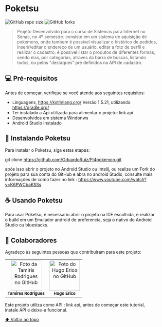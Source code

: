 # Poketsu

![GitHub repo size](https://img.shields.io/github/repo-size/OduardoRuiz/PI4pokemon?style=for-the-badge)
![GitHub forks](https://img.shields.io/github/forks/OduardoRuiz/PI4pokemon?style=for-the-badge)



> Projeto Desenvolvido para o curso de Sistemas para Internet no Senac, no 4º semestre.
> consiste em um sistema de aquisição de pokemons,
  onde tambem é possivel visualizar o histórico de pedidos, inserir/editar o endereço de um usuário, editar a foto de perfil e realizar o cadastro;
  é possivel listar o produtos de diferentes formas, sendo elas, por categorias, atraves da barra de buscas, listando todos, ou pelos "destaques" pré definidos na API de cadastro.
  

## 💻 Pré-requisitos

Antes de começar, verifique se você atende aos seguintes requisitos:
* Linguagens, https://kotlinlang.org/ Versão 1.5.21, utilizando https://gradle.org/
* Ter instalado a Api utilizada para alimentar o projeto: link api
* Desenvolvidos em sistema Windonws
* Android Studio Instalado

## 🚀 Instalando Poketsu

Para instalar o Poketsu, siga estas etapas:

git clone https://github.com/OduardoRuiz/PI4pokemon.git

após isso abrir o projeto no Android Studio ou Intelij,
ou realize um Fork do projeto para sua conta do GitHub e abra no android Studio, consulte mais informações de como fazer no link : https://www.youtube.com/watch?v=K6PWCbaKSSs


## ☕ Usando Poketsu

Para usar Poketsu, é necessario abrir o projeto na IDE escolhida, e realizar o build em um Emulador android de preferencia, seja o nativo do Android Studio ou bluestacks.


## 🤝 Colaboradores

Agradeço às seguintes pessoas que contribuíram para este projeto:

<table>
  <tr>
    <td align="center">
      <a href="https://github.com/TamirisR">
        <img src="https://avatars.githubusercontent.com/u/60622574?v=4" width="100px;" alt="Foto da Tamiris Rodrigues no GitHub"/><br>
        <sub>
          <b>Tamires Rodrigues</b>
        </sub>
      </a>
    </td>
    <td align="center">
      <a href="https://github.com/hugoerico">
        <img src="https://avatars.githubusercontent.com/u/53500258?v=4" width="100px;" alt="Foto do Hugo Erico no GitHub"/><br>
        <sub>
          <b>Hugo Erico</b>
        </sub>
      </a>
    </td>
    
  </tr>
</table>

Este projeto utiliza como API : link api, antes de começar este tutorial, instale API e deixe-a funcional.

[⬆ Voltar ao topo](#Poketsu)<br>
